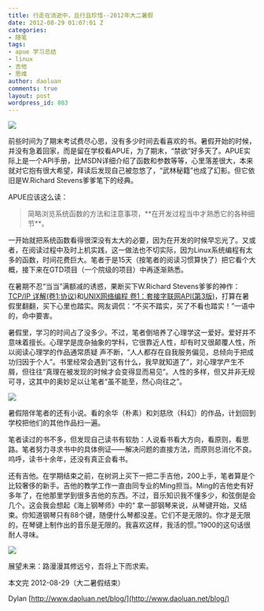 ```yaml
---
title: 行走在消逝中，且行且珍惜--2012年大二暑假
date: 2012-08-29 01:07:01 Z
categories:
- 随笔
tags:
- apue 学习总结
- linux
- 吉他
- 思维
author: daoluan
comments: true
layout: post
wordpress_id: 883
---
```


![](http://daoluan.net/images/blog/2012/08/richard_stevens.png)

前些时间为了期末考试费尽心思，没有多少时间去看喜欢的书。暑假开始的时候，并没有急着回家，而是留在学校看APUE，为了期末，“禁欲”好多天了。APUE实际上是一个API手册，比MSDN详细介绍了函数和参数等等，心里落差很大，本来就对它抱有很大希望，拜读后发现自己被忽悠了，“武林秘籍”也成了幻影。但它依旧是W.Richard Stevens爹爹笔下的经典。

<!-- more -->

APUE应该这么读：


<blockquote>简略浏览系统函数的方法和注意事项，**在开发过程当中才熟悉它的各种细节**。</blockquote>


一开始就把系统函数看得很深没有太大的必要，因为在开发的时候早忘光了。又或者，在阅读过程中及时上机实践，这一做法也不切实际，因为Linux系统编程有太多的函数，时间花费巨大。笔者于是15天（按笔者的阅读习惯算快了）把它看个大概，接下来在GTD项目（一个院级的项目）中再逐渐熟悉。

在暑期不忍“当当”满额减的诱惑，果断买下W.Richard Stevens爹爹的神作：[TCP/IP 详解(卷1:协议)](http://product.dangdang.com/product.aspx?product_id=436349)和[UNIX网络编程 卷1：套接字联网API(第3版)](http://product.dangdang.com/product.aspx?product_id=20866025)，打算在暑假里翻翻，买下心里也踏实。网友调侃：“不买不踏实，买了不看也踏实！”一语中的，命中要害。

暑假里，学习的时间占了没多少。不过，笔者倒培养了心理学这一爱好。爱好并不意味着擅长。心理学是庞杂抽象的学科，它很靠近人性，却有时又很颠覆人性，所以阅读心理学的作品通常质疑 声不断，“人人都存在自我服务偏见，总倾向于把成功归因于个人”。书里经常会遇到“这有什么，我早就知道了”，对心理学产生不屑，但往往“真理在被发现的时候才会变得显而易见”。人性的多样，但又并非无规可寻，这其中的奥妙足以让笔者“虽不能至，然心向往之”。

[![](http://daoluan.net/images/blog/2012/08/SocialPsychology.png)](http://daoluan.net/blog/archives/883/socialpsychology-png)

暑假陪伴笔者的还有小说。看的余华（朴素）和刘慈欣（科幻）的作品，计划回到学校把他们的其他作品扫一遍。

笔者读过的书不多，但发现自己读书有软肋：人说看书看大方向，看原则，看思路。笔者努力寻求书中的具体例证——解决问题的直接方法，而原则总消化不良。呜呼，读书十余年，还没有真正会看书。

还有吉他。在学期结束之前，在树洞上买下一把二手吉他，200上手，笔者算是个比较奢侈的新手。吉他的教学工作一直由同专业的Ming担当。Ming的吉他史有好多年了，在他那里学到很多吉他的东西。不过，音乐知识我不懂多少，和弦倒是会几个。这会我会想起《海上钢琴师》中的“ 拿一部钢琴来说，从琴键开始，又结束。你知道钢琴只有88个键，随便什么琴都没差。它们不是无限的。你才是无限的，在琴键上制作出的音乐是无限的。我喜欢这样，我活的惯。”1900的这句话很耐人寻味。

[![](http://daoluan.net/images/blog/2012/08/cchord.png)](http://daoluan.net/blog/archives/883/cchord-png)

展望未来：路漫漫其修远兮，吾将上下而求索。

本文完 2012-08-29（大二暑假结束）

Dylan [http://www.daoluan.net/blog/](http://www.daoluan.net/blog/)
